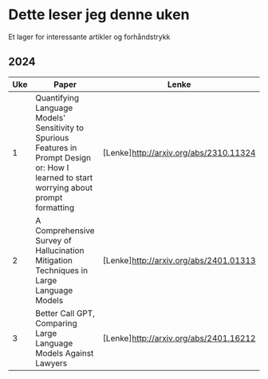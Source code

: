 # Dette leser jeg denne uken

Et lager for interessante artikler og forhåndstrykk

## 2024

| **Uke** |  **Paper** | **Lenke** |
| ------------- | ------------- | ------------- |
| 1 | Quantifying Language Models' Sensitivity to Spurious Features in Prompt Design or: How I learned to start worrying about prompt formatting |[Lenke]http://arxiv.org/abs/2310.11324 |
| 2 | A Comprehensive Survey of Hallucination Mitigation Techniques in Large Language Models |[Lenke]http://arxiv.org/abs/2401.01313 |
| 3 | Better Call GPT, Comparing Large Language Models Against Lawyers |[Lenke]http://arxiv.org/abs/2401.16212 | 
